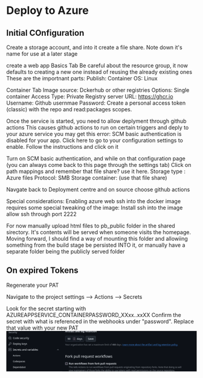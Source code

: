 # Deploy to Azure

## Initial COnfiguration

Create a storage account, and into it create a file share. Note down it's name for use at a later stage

create a web app
Basics Tab
Be careful about the resource group, it now defaults to creating a new one instead of reusing the already existing ones
These are the importnant parts:
Publish: Container
OS: Linux

Container Tab
Image source: Dckerhub or other registries
Options: Single container
Access Type: Private
Registry server URL: https://ghcr.io
Username: Github usernmae
Password: Create a personal access token (classic) with the repo and read:packages scopes.

Once the service is started, you need to allow deplyment through github actions
This causes github actions to run on certain triggers and deply to your azure service
you may get this error:
SCM basic authentication is disabled for your app. Click here to go to your configuration settings to enable.
Follow the instructions and click on it

Turn on SCM basic authentication, and while on that configuration page
(you can always come back to this page through the settings tab)
Click on path mappings and remember that file share? use it here.
Storage type : Azure files
Protocol: SMB
Storage container: (use that file share)

Navgate back to Deployment centre and on source choose github actions

Special considerations:
Enabling azure web ssh into the docker image requires some special tweaking of the image:
Install ssh into the image
allow ssh through port 2222

For now manually upload html files to pb_public folder in the shared sirectory.
It's contents will be served when someone visits the homepage.
Moving forward, I should find a way of mounting this folder and allowiing something from the build stage be persisted INTO it,
or manually have a separate folder being the publicly served folder

## On expired Tokens

Regenerate your PAT

Navigate to the project settings --> Actions --> Secrets

Look for the secret starting with AZUREAPPSERVICE_CONTAINERPASSWORD_XXxx..xxXX
Confirm the secret with what is referenced in the webhooks under "password". Replace that value with your new PAT
![Project settings](assets/image.png)
